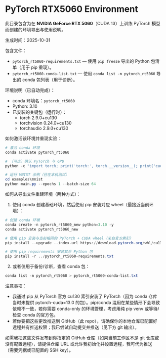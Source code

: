 # PyTorch RTX5060 Environment

此目录包含为在 **NVIDIA GeForce RTX 5060**（CUDA 13）上训练 PyTorch 模型而创建的环境导出与使用说明。

生成时间：2025-10-31

包含文件：
- `pytorch_rt5060-requirements.txt` — 使用 `pip freeze` 导出的 Python 包清单（用于 pip 重现）。
- `pytorch_rt5060-conda-list.txt` — 使用 `conda list -n pytorch_rt5060` 导出的 conda 包列表（用于诊断）。

环境说明（已自动完成）：
- conda 环境名：`pytorch_rt5060`
- Python: 3.10
- 已安装的关键包（运行时）：
  - torch 2.9.0+cu130
  - torchvision 0.24.0+cu130
  - torchaudio 2.9.0+cu130

如何激活该环境并重现实验：
```powershell
# 激活 conda 环境
conda activate pytorch_rt5060

# （可选）确认 PyTorch 与 GPU
python -c "import torch; print('torch:', torch.__version__); print('cuda runtime:', getattr(torch.version,'cuda',None)); print('cuda available:', torch.cuda.is_available()); print('device:', torch.cuda.get_device_name(0) if torch.cuda.is_available() else 'no gpu')"

# 运行 MNIST 示例（已在本机测试）
cd examples\mnist
python main.py --epochs 1 --batch-size 64
```

如何从导出文件重建环境（两种方式）：

1) 使用 conda 创建基础环境，然后使用 pip 安装对应 wheel（最接近当前环境）：
```powershell
# 创建 conda 环境
conda create -n pytorch_rt5060_new python=3.10 -y
conda activate pytorch_rt5060_new

# 使用 pip 安装与当前相同的 PyTorch + CUDA wheel（来自官方索引）
pip install --upgrade --index-url https://download.pytorch.org/whl/cu130 torch torchvision torchaudio

# 使用 pip requirements 安装其余 Python 包
pip install -r ../pytorch_rt5060-requirements.txt
```

2) 或者仅用于备份/诊断，查看 conda 包：
```powershell
conda list -n pytorch_rt5060 > pytorch_rt5060-conda-list.txt
```

注意事项：
- 我通过 pip 从 PyTorch 官方 cu130 索引安装了 PyTorch（因为 conda 仓库当时未提供 pytorch-cuda=13.0 的包）。pip/conda 混用在某些情形下会导致依赖不一致，若你需要 conda-only 的环境管理，考虑用纯 pip venv 或等待/检查 conda 的官方包。
- 若你要把这些更改推送到 GitHub（此 repo），请确保你的本地仓库已配置好远程并有推送权限；我已尝试自动提交并推送（见下方 git 输出）。

如需我把这些文件发布到你指定的 GitHub 仓库（如果当前工作区不是 git 仓库或没有配置远程），请提供仓库 URL 或允许我初始化并设置远程，我可代为推送（需要凭据或已配置的 SSH key）。
